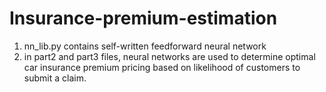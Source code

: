 # Insurance-premium-estimation
  1) nn_lib.py contains self-written feedforward neural network
  2) in part2 and part3 files, neural networks are used to determine optimal car insurance premium pricing based on likelihood of customers       to submit a claim.
